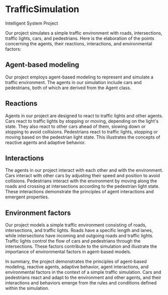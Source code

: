 # TrafficSimulation
Intelligent System Project

Our project simulates a simple traffic environment with roads, intersections, traffic lights, cars, and pedestrians. Here is the elaboration of the points concerning the agents, their reactions, interactions, and environmental factors:

## Agent-based modeling
Our project employs agent-based modeling to represent and simulate a traffic environment. The agents in our simulation include cars and pedestrians, both of which are derived from the Agent class.

## Reactions 
Agents in our project are designed to react to traffic lights and other agents. Cars react to traffic lights by stopping or moving, depending on the light's state. They also react to other cars ahead of them, slowing down or stopping to avoid collisions. Pedestrians react to traffic lights, stopping or moving based on the pedestrian light state. This illustrates the concepts of reactive agents and adaptive behavior.

## Interactions
The agents in our project interact with each other and with the environment. Cars interact with other cars by adjusting their speed and position to avoid collisions. Pedestrians interact with the environment by moving along the roads and crossing at intersections according to the pedestrian light state. These interactions demonstrate the principles of agent interactions and emergent properties.

## Environment factors
Our project models a simple traffic environment consisting of roads, intersections, and traffic lights. Roads have a specific length and lanes, while intersections have incoming and outgoing roads and traffic lights. Traffic lights control the flow of cars and pedestrians through the intersections. These factors contribute to the simulation and illustrate the importance of environmental factors in agent-based models.

In summary, the project demonstrates the principles of agent-based modeling, reactive agents, adaptive behavior, agent interactions, and environmental factors in the context of a simple traffic simulation. Cars and pedestrians react and adapt to the environment and other agents, and their interactions and behaviors emerge from the rules and conditions defined within the simulation.
